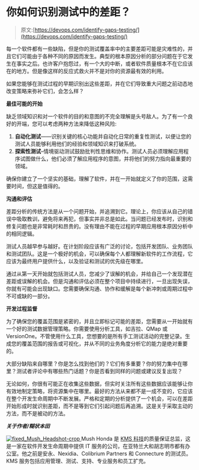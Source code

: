 # 你如何识别测试中的差距？

> 原文:[https://devops.com/identify-gaps-testing/](https://devops.com/identify-gaps-testing/)

每一个软件都有一些缺陷，但是你的测试覆盖率中的主要差距可能是灾难性的，并且它们可能由于各种不同的原因而发生。典型的根本原因分析的部分问题在于它发生在事实之后。也许客户抱怨过，有一个大的中断，或者软件质量根本不在它应该在的地方。但是像这样的反应式救火并不是对你的资源最有效的利用。

如果您能够在测试过程的早期识别出这些差距，并在它们导致重大问题之前动态地改变策略来弥补它们，会怎么样？

**最佳可能的开始**

缺乏领域知识和对一个软件的目的和意图的不完全理解是头号敌人。为了有一个良好的开端，您可以考虑两种方法来降低这种风险:

1.  **自动化测试**——识别关键的核心功能并自动化日常的重复性测试，以便让您的测试人员能够利用他们的经验和领域知识来打破系统。
2.  **探索性测试**–情境驱动测试鼓励批判性思维和协作。测试人员必须理解应用程序试图做什么，他们必须了解应用程序的意图，并将他们的努力指向最重要的领域。

确保你建立了一个坚实的基础，理解了软件，并在一开始就定义了你的范围，这需要时间，但这是值得的。

**沟通和评估**

差距分析的传统方法是从一个问题开始，并追溯到它。理论上，你应该从自己的错误中吸取教训，避免将来再犯，但事实并非总是如此。当问题已经发布时，识别和修复问题也是非常耗时和昂贵的。没有理由不能在过程的早期应用根本原因分析中的相同逻辑。

测试人员越早参与越好。在计划阶段应该有广泛的讨论，包括开发团队、业务团队和测试团队。这是一个极好的机会，可以确保每个人都理解新软件的工作流程，它应该为最终用户提供什么，以及验证和测试的优先级在哪里。

通过从第一天开始就包括测试人员，您减少了误解的机会，并给自己一个发现潜在差距或误解的机会。但是沟通和评估必须在整个项目中持续进行，一旦出现失误，你就有可能会出现缺口。您需要确保沟通、协作和缓解是每个新冲刺或周期过程中不可或缺的一部分。

**开发过程监督**

为了确保您的覆盖范围是紧密的，并且立即标记可能的差距，您需要从一开始就有一个好的测试数据管理策略。你需要使用分析工具，如吉拉、QMap 或 VersionOne。不管使用什么工具，您想要的是所有手工测试活动的完整记录。生成您的覆盖范围的报告或可视化，并从不同的业务角度分析它的能力是绝对重要的。

大部分缺陷来自哪里？你是怎么找到他们的？它们有多重要？你的努力集中在哪里？测试者评论中有哪些热门话题？你是否看到同样的问题或建议反复出现？

无论如何，你很有可能正在收集这些数据，但实时关注所有这些数据应该能够让你有效地制定策略，将资源集中在哪里。最好的方法从来都不是一成不变的，它应该在整个开发生命周期中不断发展。严格和定期的分析提供了一个机会，可以在差距开始形成时就识别差距，而不是等到它们引起问题后再追溯。这是关于采取主动的方法，而不是被动的方法。

***关于作者/糊状本田***

[![fixed_Mush_Headshot-crop](../Images/ed4fdd915523e4da61cb406985b0f66e.png) ](https://devops.com/wp-content/uploads/2015/12/fixed_Mush_Headshot-crop.jpg) Mush Honda 是 [KMS 科技](http://www.kms-technology.com/)的质量保证总监，这是一家在软件开发生命周期中提供 IT 服务的公司，在亚特兰大和胡志明市都有办公室。他之前是安永、Nexidia、Colibrium Partners 和 Connecture 的测试员。KMS 服务包括应用管理、测试、支持、专业服务和员工扩充。